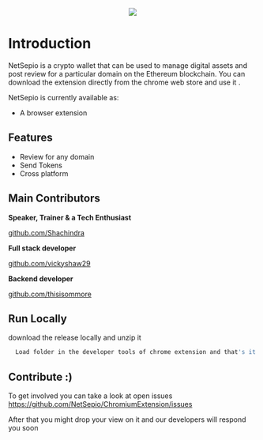 <p align="center">
<img src="https://user-images.githubusercontent.com/69159515/163665970-6207901c-4c18-4b17-b048-8691d2132832.png"
</p>


# Introduction
NetSepio is a crypto wallet that can be used to manage digital assets and post review for a particular domain on the Ethereum blockchain.
You can download the extension directly from the chrome web store and use it .

NetSepio is currently available as:
- A browser extension

## Features
- Review for any domain 
- Send Tokens
- Cross platform

## Main Contributors
**Speaker, Trainer & a Tech Enthusiast**

[github.com/Shachindra](https://github.com/Shachindra)

**Full stack developer** 

[github.com/vickyshaw29](https://github.com/vickyshaw29)

**Backend developer**

[github.com/thisisommore](https://github.com/thisisommore)
## Run Locally

download the release locally and unzip it

```bash
  Load folder in the developer tools of chrome extension and that's it :)
```
## Contribute :)
To get involved you can take a look at open issues https://github.com/NetSepio/ChromiumExtension/issues

After that you might drop your view on it and our developers will respond you soon

  
  
